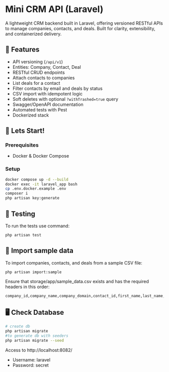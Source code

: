 # Mini CRM API (Laravel)

A lightweight CRM backend built in Laravel, offering versioned RESTful APIs to manage companies, contacts, and deals. Built for clarity, extensibility, and containerized delivery.

## 🚀 Features

- API versioning (`/api/v1`)
- Entities: Company, Contact, Deal
- RESTful CRUD endpoints
- Attach contacts to companies
- List deals for a contact
- Filter contacts by email and deals by status
- CSV import with idempotent logic
- Soft deletes with optional `?withTrashed=true` query
- Swagger/OpenAPI documentation
- Automated tests with Pest
- Dockerized stack
<!-- - PSR-12 + SOLID principles -->

## 🐳 Lets Start!

### Prerequisites

- Docker & Docker Compose

### Setup

```bash
docker compose up -d --build
docker exec -it laravel_app bash
cp .env.docker.example .env
composer i
php artisan key:generate
```

## 🧪 Testing
To run the tests use command:
```bash
php artisan test
```

## 📝 Import sample data

To import companies, contacts, and deals from a sample CSV file:

```bash
php artisan import:sample
```
Ensure that storage/app/sample_data.csv exists and has the required headers in this order:

```bash
company_id,company_name,company_domain,contact_id,first_name,last_name,email,phone,deal_id,title,amount,currency,status
```
## 🖥️ Check Database

```bash
# create db
php artisan migrate
#to generate db with seeders
php artisan migrate --seed 
```
Access to http://localhost:8082/
  - Username: laravel
  - Password: secret